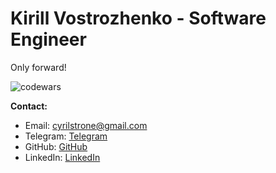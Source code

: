 # Kirill Vostrozhenko - Software Engineer

Only forward!

![codewars](https://www.codewars.com/users/CyrilStrone/badges/large)

**Contact:**
- Email: cyrilstrone@gmail.com
- Telegram: [Telegram](https://t.me/cyrilstrone)
- GitHub: [GitHub](https://github.com/CyrilStrone)
- LinkedIn: [LinkedIn](https://linkedin.com/in/cyrilstrone)
